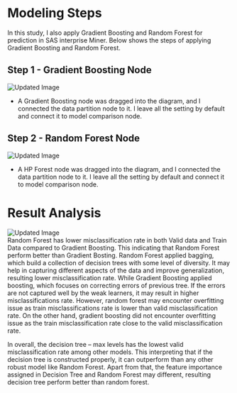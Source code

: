 # Modeling Steps
In this study, I also apply Gradient Boosting and Random Forest for prediction in SAS interprise Miner. Below shows the steps of applying Gradient Boosting and Random Forest.  

## Step 1 - Gradient Boosting Node
![Updated Image](https://github.com/weilai0807/WQD7005_AA1/blob/main/SAS%20Enterprise%20Miner/GradientBoosting_1.png)  
- A Gradient Boosting node was dragged into the diagram, and I connected the data partition node to it. I leave all the setting by default and connect it to model comparison node.  

## Step 2 - Random Forest Node
![Updated Image](https://github.com/weilai0807/WQD7005_AA1/blob/main/SAS%20Enterprise%20Miner/HPForest_1.png)  
- A HP Forest node was dragged into the diagram, and I connected the data partition node to it. I leave all the setting by default and connect it to model comparison node.  

# Result Analysis
![Updated Image](https://github.com/weilai0807/WQD7005_AA1/blob/main/SAS%20Enterprise%20Miner/EnsembleResult_1.png)  
Random Forest has lower misclassification rate in both Valid data and Train Data compared to Gradient Boosting. This indicating that Random Forest perform better than Gradient Bosting. Random Forest applied bagging, which build a collection of decision trees with some level of diversity. It may help in capturing different aspects of the data and improve generalization, resulting lower misclassification rate. While Gradient Boosting applied boosting, which focuses on correcting errors of previous tree. If the errors are not captured well by the weak learners, it may result in higher misclassifications rate. However, random forest may encounter overfitting issue as train misclassifications rate is lower than valid misclassification rate. On the other hand, gradient boosting did not encounter overfitting issue as the train misclassification rate close to the valid misclassification rate.  

In overall, the decision tree – max levels has the lowest valid misclassification rate among other models. This interpreting that if the decision tree is constructed properly, it can outperform than any other robust model like Random Forest. Apart from that, the feature importance assigned in Decision Tree and Random Forest may different, resulting decision tree perform better than random forest.  

